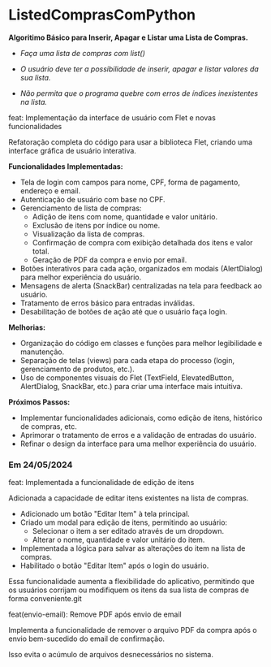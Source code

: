 # ListedComprasComPython

**Algoritimo Básico para Inserir, Apagar e Listar uma Lista de Compras.**

* *Faça uma lista de compras com list()*

* *O usuário deve ter a possibilidade de inserir, apagar e listar valores da sua lista.*

* *Não permita que o programa quebre com erros de índices inexistentes na lista.*


feat: Implementação da interface de usuário com Flet e novas funcionalidades

Refatoração completa do código para usar a biblioteca Flet, criando uma interface gráfica de usuário interativa.

**Funcionalidades Implementadas:**

- Tela de login com campos para nome, CPF, forma de pagamento, endereço e email.
- Autenticação de usuário com base no CPF.
- Gerenciamento de lista de compras:
    - Adição de itens com nome, quantidade e valor unitário.
    - Exclusão de itens por índice ou nome.
    - Visualização da lista de compras.
    - Confirmação de compra com exibição detalhada dos itens e valor total.
    - Geração de PDF da compra e envio por email.
- Botões interativos para cada ação, organizados em modais (AlertDialog) para melhor experiência do usuário.
- Mensagens de alerta (SnackBar) centralizadas na tela para feedback ao usuário.
- Tratamento de erros básico para entradas inválidas.
- Desabilitação de botões de ação até que o usuário faça login.

**Melhorias:**

- Organização do código em classes e funções para melhor legibilidade e manutenção.
- Separação de telas (views) para cada etapa do processo (login, gerenciamento de produtos, etc.).
- Uso de componentes visuais do Flet (TextField, ElevatedButton, AlertDialog, SnackBar, etc.) para criar uma interface mais intuitiva.

**Próximos Passos:**

- Implementar funcionalidades adicionais, como edição de itens, histórico de compras, etc.
- Aprimorar o tratamento de erros e a validação de entradas do usuário.
- Refinar o design da interface para uma melhor experiência do usuário.

### Em 24/05/2024

feat: Implementada a funcionalidade de edição de itens

Adicionada a capacidade de editar itens existentes na lista de compras.

- Adicionado um botão "Editar Item" à tela principal.
- Criado um modal para edição de itens, permitindo ao usuário:
    - Selecionar o item a ser editado através de um dropdown.
    - Alterar o nome, quantidade e valor unitário do item.
- Implementada a lógica para salvar as alterações do item na lista de compras.
- Habilitado o botão "Editar Item" após o login do usuário.

Essa funcionalidade aumenta a flexibilidade do aplicativo, permitindo que os usuários corrijam ou modifiquem os itens da sua lista de compras de forma conveniente.git

feat(envio-email): Remove PDF após envio de email

Implementa a funcionalidade de remover o arquivo PDF da compra após o envio bem-sucedido do email de confirmação. 

Isso evita o acúmulo de arquivos desnecessários no sistema.